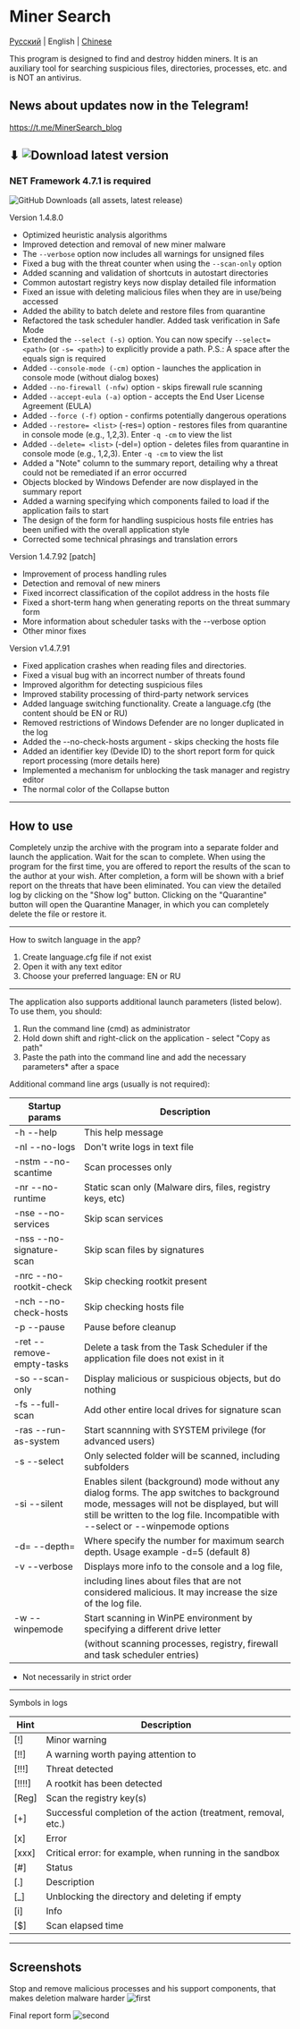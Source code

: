 # Miner Search

[Русский](README.ru.md) | English | [Chinese](README.cn.md)

This program is designed to find and destroy hidden miners.
It is an auxiliary tool for searching suspicious files, directories, processes, etc. and is NOT an antivirus.

## News about updates now in the Telegram!
https://t.me/MinerSearch_blog
## ⬇ ![Download latest version](https://github.com/BlendLog/MinerSearch/releases/latest)
### NET Framework 4.7.1 is required

![GitHub Downloads (all assets, latest release)](https://img.shields.io/github/downloads/BlendLog/MinerSearch/latest/total?logoColor=AA00F0&color=Navy)

Version 1.4.8.0

- Optimized heuristic analysis algorithms
- Improved detection and removal of new miner malware
- The `--verbose` option now includes all warnings for unsigned files
- Fixed a bug with the threat counter when using the `--scan-only` option
- Added scanning and validation of shortcuts in autostart directories
- Common autostart registry keys now display detailed file information
- Fixed an issue with deleting malicious files when they are in use/being accessed
- Added the ability to batch delete and restore files from quarantine
- Refactored the task scheduler handler. Added task verification in Safe Mode
- Extended the `--select (-s)` option. You can now specify `--select= <path>` (or `-s= <path>`) to explicitly provide a path. P.S.: A space after the equals sign is required
- Added `--console-mode (-cm)` option - launches the application in console mode (without dialog boxes)
- Added `--no-firewall (-nfw)` option - skips firewall rule scanning
- Added `--accept-eula (-a)` option - accepts the End User License Agreement (EULA)
- Added `--force (-f)` option - confirms potentially dangerous operations
- Added `--restore= <list>` (-res=) option - restores files from quarantine in console mode (e.g., 1,2,3). Enter `-q -cm` to view the list
- Added `--delete= <list>` (-del=) option - deletes files from quarantine in console mode (e.g., 1,2,3). Enter `-q -cm` to view the list
- Added a "Note" column to the summary report, detailing why a threat could not be remediated if an error occurred
- Objects blocked by Windows Defender are now displayed in the summary report
- Added a warning specifying which components failed to load if the application fails to start
- The design of the form for handling suspicious hosts file entries has been unified with the overall application style
- Corrected some technical phrasings and translation errors


Version 1.4.7.92 \[patch\]

- Improvement of process handling rules
- Detection and removal of new miners
- Fixed incorrect classification of the copilot address in the hosts file
- Fixed a short-term hang when generating reports on the threat summary form
- More information about scheduler tasks with the --verbose option
- Other minor fixes

Version v1.4.7.91

- Fixed application crashes when reading files and directories.
- Fixed a visual bug with an incorrect number of threats found
- Improved algorithm for detecting suspicious files
- Improved stability processing of third-party network services
- Added language switching functionality. Create a language.cfg (the content should be EN or RU)
- Removed restrictions of Windows Defender are no longer duplicated in the log
- Added the --no-check-hosts argument - skips checking the hosts file
- Added an identifier key (Devide ID) to the short report form for quick report processing (more details here)
- Implemented a mechanism for unblocking the task manager and registry editor
- The normal color of the Collapse button

-----------------------------------------

## How to use

Completely unzip the archive with the program into a separate folder and launch the application. Wait for the scan to complete. When using the program for the first time, you are offered to report the results of the scan to the author at your wish. After completion, a form will be shown with a brief report on the threats that have been eliminated. You can view the detailed log by clicking on the "Show log" button. Clicking on the "Quarantine" button will open the Quarantine Manager, in which you can completely delete the file or restore it.

----------------
How to switch language in the app?

1) Create language.cfg file if not exist
2) Open it with any text editor
3) Choose your preferred language: EN or RU

----------------

The application also supports additional launch parameters (listed below). To use them, you should:
1) Run the command line (cmd) as administrator
2) Hold down shift and right-click on the application - select "Copy as path"
3) Paste the path into the command line and add the necessary parameters* after a space

Additional command line args (usually is not required):

| Startup params | Description |                                                                                                           
|----------------|-------------|	                                                                                                          
| -h     --help                | This help message                                                                                        |
| -nl    --no-logs             | Don't write logs in text file                                                                            |
| -nstm  --no-scantime         | Scan processes only                                                                                      |
| -nr    --no-runtime          | Static scan only (Malware dirs, files, registry keys, etc)                                               |
| -nse   --no-services         | Skip scan services                                                                                       |
| -nss   --no-signature-scan   | Skip scan files by signatures                                                                            |
| -nrc   --no-rootkit-check    | Skip checking rootkit present                                                                            |
| -nch   --no-check-hosts      | Skip checking hosts file                                                                                 |
| -p     --pause               | Pause before cleanup                                                                                     |
| -ret   --remove-empty-tasks  | Delete a task from the Task Scheduler if the application file does not exist in it                       |
| -so    --scan-only           | Display malicious or suspicious objects, but do nothing                                                  |
| -fs    --full-scan           | Add other entire local drives for signature scan                                                         |
| -ras   --run-as-system       | Start scannning with SYSTEM privilege (for advanced users)                                               |
| -s     --select              | Only selected folder will be scanned, including subfolders                                               |
| -si    --silent              | Enables silent (background) mode without any dialog forms. The app switches to background mode, messages will not be displayed, but will still be written to the log file. Incompatible with --select or --winpemode options |
| -d=    --depth=<number>      | Where <number> specify the number for maximum search depth. Usage example -d=5 (default 8)               |
| -v     --verbose             | Displays more info to the console and a log file,                                                        |
|                              | including lines about files that are not considered malicious. It may increase the size of the log file. |
| -w     --winpemode           | Start scanning in WinPE environment by specifying a different drive letter                               |
|                              | (without scanning processes, registry, firewall and task scheduler entries)                              |

* Not necessarily in strict order
--------------------------------------------------------------

Symbols in logs

| Hint | Description |
|-----------|----------|
|    [!] | Minor warning |
| [!!] | A warning worth paying attention to |
|  [!!!] | Threat detected |
| [!!!!] | A rootkit has been detected |
| [Reg] | Scan the registry key(s) |
|    [+] | Successful completion of the action (treatment, removal, etc.) |
|    [x] | Error |
| [xxx] | Critical error: for example, when running in the sandbox |
|    [#] | Status |
| [.] | Description |
|    [_] | Unblocking the directory and deleting if empty |
| [i] | Info |
|    [$] | Scan elapsed time |

----------------------------

## Screenshots
Stop and remove malicious processes and his support components, that makes deletion malware harder
![first](https://github.com/user-attachments/assets/29828484-6d57-4e71-ad5c-641913ce34f7)

Final report form
![second](https://github.com/user-attachments/assets/309e7625-bc57-4b80-9052-4805c33f9486)


